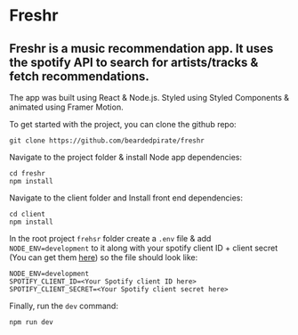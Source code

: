 # Freshr

## Freshr is a music recommendation app. It uses the spotify API to search for artists/tracks & fetch recommendations.

The app was built using React & Node.js. Styled using Styled Components & animated using Framer Motion.

To get started with the project, you can clone the github repo:

    git clone https://github.com/beardedpirate/freshr

Navigate to the project folder & install Node app dependencies:

    cd freshr
    npm install

Navigate to the client folder and Install front end dependencies:

    cd client
    npm install

In the root project `frehsr` folder create a `.env` file & add `NODE_ENV=development` to it along with your spotify client ID + client secret (You can get them [here](https://developer.spotify.com/dashboard/applications)) so the file should look like:

    NODE_ENV=development
    SPOTIFY_CLIENT_ID=<Your Spotify client ID here>
    SPOTIFY_CLIENT_SECRET=<Your Spotify client secret here>

Finally, run the `dev` command:

    npm run dev
